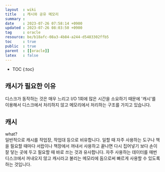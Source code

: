 ```yaml
---
layout  : wiki
title   : 캐시와 공유 메모리 
summary : 
date    : 2023-07-26 07:58:14 +0900
updated : 2023-07-26 08:03:50 +0900
tag     : oracle
resource: be/b18afc-08a3-4b84-a244-d5483302ffb5
toc     : true
public  : true
parent  : [[oracle]]
latex   : false
---
```

* TOC
{:toc}

## 캐시가 필요한 이유 
디스크가 동작하는 것은 매우 느리고 I/O 1회에 많은 시간을 소요하기 때문에 '캐시'를 이용해서 디스크에서 처리하지 않고 메모리에서 처리하는 구조를 가지고 있습니다.

## 캐시
what?  
 일반적으로 캐시를 작업장, 작업대 등으로 비유합니다. 일할 때 자주 사용하는 도구나 책을 필요할 때마다 서랍이나 책장에서 꺼내서 사용하고 끝나면 다시 집어넣기 보다 손이 잘 닿는 곳에 두고 필요할 때 바로 쓰는 것과 유사합니다. 자주 사용하는 데이터를 매번 디스크에서 꺼내오지 않고 캐시라고 불리는 메모리에 둠으로써 빠르게 사용할 수 있도록 하는 것입니다.
